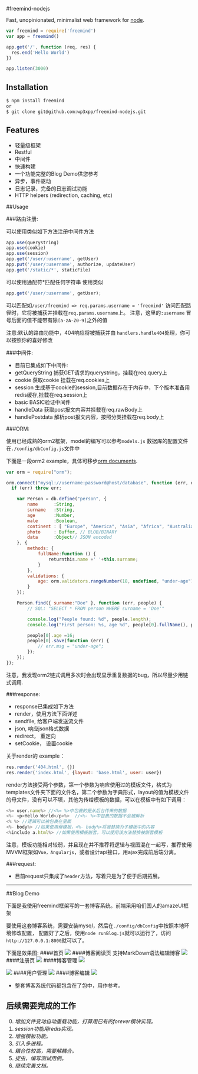 #freemind-nodejs

  Fast, unopinionated, minimalist web framework for [node](http://nodejs.org).

```js
var freemind = require('freemind')
var app = freemind()

app.get('/', function (req, res) {
  res.end('Hello World')
})

app.listen(3000)
```
## Installation

```bash
$ npm install freemind
or
$ git clone git@github.com:wp3xpp/freemind-nodejs.git
```
## Features

  * 轻量级框架
  * Restful
  * 中间件
  * 快速构建
  * 一个功能完整的Blog Demo供您参考
  * 异步，事件驱动
  * 日志记录，完备的日志调试功能
  * HTTP helpers (redirection, caching, etc)
  
##Usage

###路由注册:

可以使用类似如下方法注册中间件方法
```javascript  
app.use(querystring)
app.use(cookie)
app.use(session)
app.get('/user/:username', getUser)
app.put('/user/:username', authorize, updateUser)
app.get('/static/*', staticFile)
```
可以使用通配符*匹配任何字符串
使用类似
```javascript
app.get('/user/:username', getUser);
```
可以匹配如`/user/freemind => req.params.username = 'freemind'`
访问匹配路径时，它将被捕获并挂载在`req.params.username`上。
注意，这里的`:username` 冒号后面的值不能带有除`[a-zA-Z0-9]`之外的值

注意:默认的路由功能中，404响应将被捕获并由 `handlers.handle404`处理，你可以按照你的喜好修改

###中间件:

  * 目前已集成如下中间件:
  * getQueryString 捕获GET请求的querystring，挂载在req.query上
  * cookie 获取cookie 挂载在req.cookies上
  * session 生成基于cookie的session,目前数据存在于内存中，下个版本准备用redis缓存,挂载在req.session上
  * basic BASIC验证中间件
  * handleData 获取post报文内容并挂载在req.rawBody上
  * handlePostdata 解析post报文内容，按照分类挂载在req.body上

###ORM:

使用已经成熟的orm2框架，model的编写可以参考`models.js`
数据库的配置文件在`./config/dbConfig.js`文件中

下面是一段orm2 example，具体可移步[orm documents](https://github.com/dresende/node-orm2).

```javascript
var orm = require("orm");

orm.connect("mysql://username:password@host/database", function (err, db) {
  if (err) throw err;

    var Person = db.define("person", {
        name      :String,
        surname   :String,
        age       :Number,
        male      :Boolean,
        continent : [ "Europe", "America", "Asia", "Africa", "Australia", "Antartica" ], // ENUM type
        photo     : Buffer, // BLOB/BINARY
        data      :Object// JSON encoded
    }, {
        methods: {
            fullName:function () {
                returnthis.name +' '+this.surname;
            }
        },
        validations: {
            age: orm.validators.rangeNumber(18, undefined, "under-age")
        }
    });

    Person.find({ surname:"Doe" }, function (err, people) {
        // SQL: "SELECT * FROM person WHERE surname = 'Doe'"

        console.log("People found: %d", people.length);
        console.log("First person: %s, age %d", people[0].fullName(), people[0].age);

        people[0].age =16;
        people[0].save(function (err) {
            // err.msg = "under-age";
        });
    });
});
```
注意，我发现orm2链式调用多次时会出现显示重复数据的bug，所以尽量少用链式调用.


###response:

  * response已集成如下方法
  * render，使用方法下面详述
  * sendfile, 给客户端发送流文件
  * json, 响应json格式数据
  * redirect， 重定向
  * setCookie， 设置cookie

关于render的 example：

```javascript
res.render('404.html', {})
res.render('index.html', {layout: 'base.html', user: user})
```
render方法接受两个参数，第一个参数为响应使用过的模板文件，格式为templates文件夹下面的文件名，第二个参数为字典形式，layout的值为模板文件的母文件，没有可以不填，其他为传给模板的数据，可以在模板中有如下调用：
```javascript
<%= user.name%> //<%= %>中包裹的是从后台传来的数据
<%- <p>Hello World</p>%>  //<%- %>中包裹的数据不会被解析
<% %> //逻辑可以被包裹在里面
<%- body%> //如果使用母模板，<%- body%>将被替换为子模板中的内容
<%include a.html%> //如果使用模板嵌套，可以使用该方法替换被嵌套模板
```

注意，模板功能相对较弱，并且现在并不推荐将逻辑与视图混在一起写，推荐使用MVVM框架如`Vue，Angularjs`，或者设计api接口，用ajax完成前后端分离。

###request:
  
  * 目前request只集成了`header`方法，写着只是为了便于后期拓展。

-----------------------------------
##Blog Demo

下面是我使用freemind框架写的一套博客系统。前端采用咱们国人的amazeUI框架

要使用这套博客系统，需要安装mysql，然后在`./config/dbConfig`中按照本地环境修改配置，
配置好了之后，使用`node runBlog.js`就可以运行了，访问`http://127.0.0.1:8000`就可以了。

下面是效果图:
####首页
![](http://pfile.cn/0zt94c)
####博客阅读页 支持MarkDown语法编辑博客
![](http://pfile.cn/qpqfjh)
####注册页
![](http://pfile.cn/s808hg)
####博客管理
![](http://pfile.cn/x4mihy)

![](http://pfile.cn/5hjoxp)
####用户管理
![](http://pfile.cn/jnlwcw)
####博客编辑
![](http://pfile.cn/lrul5m)

 * 整套博客系统代码都包含在了包中，用作参考。

后续需要完成的工作
------------------------------

  0. *增加文件变动自动重载功能，打算用已有的forever模块实现。*
  1. *session功能用redis实现。*
  2. *增强模板功能。*
  3. *引入多进程。*
  4. *耦合性较高，需要解耦合。*
  5. *捉虫，编写测试用例。*
  6. *继续完善文档。*